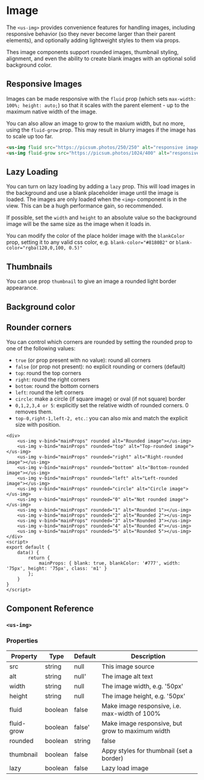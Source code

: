 # Image <Badge type="green" text="extension"/>

The `<us-img>` provides convenience features for handling images, including responsive behavior (so they never become larger than their parent elements), and optionally adding lightweight styles to them via props.

Thes image components support rounded images, thumbnail styling, alignment, and even the ability to create blank images with an optional solid background color.

## Responsive Images

Images can be made responsive with the `fluid` prop (which sets `max-width: 100%; height: auto;`) so that it scales with the parent element - up to the maximum native width of the image.

<div class="mt-5 mus-5">
    <us-img fluid :src="getRandomUrl(1024, 400)" alt="responsive image"/>
</div>

You can also allow an image to grow to the maxium width, but no more, using the `fluid-grow` prop. This may result in blurry images if the image has to scale up too far.

<div class="mt-5 mus-5">
    <us-img fluid-grow :src="getRandomUrl(1024, 400)" alt="responsive image"/>
</div>

```html
<us-img fluid src="https://picsum.photos/250/250" alt="responsive image"/>
<us-img fluid-grow src="https://picsum.photos/1024/400" alt="responsive image"/>
```

## Lazy Loading

You can turn on lazy loading by adding a `lazy` prop. This will load images in the background and use a blank placeholder image until the image is loaded. The images
are only loaded when the `<img>` component is in the view. This can be a hugh performance gain, so recommended.

If possible, set the `width` and `height` to an absolute value so the background image will be the same size as the image when it loads in.

You can modify the color of the place holder image with the `blankColor` prop, setting it to any valid css color, e.g. `blank-color="#8180B2"` or `blank-color="rgba(120,0,100, 0.5)"`

<us-img lazy fluid :src="getRandomUrl(5000, 800)" blank-color="#8180B2" width="5000px" height="800px" alt="responsive image"/>

## Thumbnails

You can use prop `thumbnail` to give an image a rounded light border appearance.

<div class="mt-5 mus-5">
    <us-container fluid class="p-4 bg-dark">
        <us-row>
            <us-col>
                <us-img thumbnail fluid :src="getRandomUrl(250, 250)" alt="Image 1"></us-img>
            </us-col>
        <us-col>
            <us-img thumbnail fluid :src="getRandomUrl(250, 250)" alt="Image 2"></us-img>
        </us-col>
        <us-col>
            <us-img thumbnail fluid :src="getRandomUrl(250, 250)" alt="Image 3"></us-img>
        </us-col>
    </us-row>
</us-container>
</div>

## Background color

 <us-img blankColor='#777' class="m1" rounded alt="Rounded image"></us-img>

## Rounder corners

You can control which corners are rounded by setting the rounded prop to one of the following values:

* `true` (or prop present with no value): round all corners
* `false` (or prop not present): no explicit rounding or corners (default)
* `top`: round the top corners
* `right`: round the right corners
* `bottom`: round the bottom corners
* `left`: round the left corners
* `circle`: make a circle (if square image) or oval (if not square) border
* `0,1,2,3,4 or 5`: explicitly set the relative width of rounded corners. 0 removes them.
* `top-0,right-1,left-2, etc.`: you can also mix and match the explicit size with position.

<div class="mt-5 mus-5">
    <us-img v-bind="mainProps" class="m-2" :src="getRandomUrl(100, 100)" rounded alt="Rounded image"></us-img>
    <us-img v-bind="mainProps" class="m-2" :src="getRandomUrl(100, 100)" rounded="top" alt="Top-rounded image"></us-img>
    <us-img v-bind="mainProps" class="m-2" :src="getRandomUrl(100, 100)" rounded="right" alt="Right-rounded image"></us-img>
    <us-img v-bind="mainProps" class="m-2" :src="getRandomUrl(100, 100)" rounded="bottom" alt="Bottom-rounded image"></us-img>
    <us-img v-bind="mainProps" class="m-2" :src="getRandomUrl(100, 100)" rounded="left" alt="Left-rounded image"></us-img>
    <us-img v-bind="mainProps" class="m-2" :src="getRandomUrl(100, 100)" rounded="circle" alt="Circle image"></us-img>
    <us-img v-bind="mainProps" class="m-2" :src="getRandomUrl(100, 100)" alt="Not rounded image"></us-img>
    <us-img v-bind="mainProps" class="m-2" :src="getRandomUrl(100, 100)" rounded="1" alt="Rounded 1"></us-img>
    <us-img v-bind="mainProps" class="m-2" :src="getRandomUrl(100, 100)" rounded="2" alt="Rounded 2"></us-img>
    <us-img v-bind="mainProps" class="m-2" :src="getRandomUrl(100, 100)" rounded="3" alt="Rounded 3"></us-img>
    <us-img v-bind="mainProps" class="m-2" :src="getRandomUrl(100, 100)" rounded="4" alt="Rounded 4"></us-img>
    <us-img v-bind="mainProps" class="m-2" :src="getRandomUrl(100, 100)" rounded="5" alt="Rounded 5"></us-img>
</div>

```vue
<div>
    <us-img v-bind="mainProps" rounded alt="Rounded image"></us-img>
    <us-img v-bind="mainProps" rounded="top" alt="Top-rounded image"></us-img>
    <us-img v-bind="mainProps" rounded="right" alt="Right-rounded image"></us-img>
    <us-img v-bind="mainProps" rounded="bottom" alt="Bottom-rounded image"></us-img>
    <us-img v-bind="mainProps" rounded="left" alt="Left-rounded image"></us-img>
    <us-img v-bind="mainProps" rounded="circle" alt="Circle image"></us-img>
    <us-img v-bind="mainProps" rounded="0" alt="Not rounded image"></us-img>
    <us-img v-bind="mainProps" rounded="1" alt="Rounded 1"></us-img>
    <us-img v-bind="mainProps" rounded="2" alt="Rounded 2"></us-img>
    <us-img v-bind="mainProps" rounded="3" alt="Rounded 3"></us-img>
    <us-img v-bind="mainProps" rounded="4" alt="Rounded 4"></us-img>
    <us-img v-bind="mainProps" rounded="5" alt="Rounded 5"></us-img>
</div>
<script>
export default {
    data() {
        return {
            mainProps: { blank: true, blankColor: '#777', width: '75px', height: '75px', class: 'm1' }
        };
    }
}
</script>
```

## Component Reference

### `<us-img>`

### Properties 

| Property | Type  | Default | Description |
| -------- | ----- | ------- | ----------- | 
| src | string | null | This image source |
| alt  | string | null' | The image alt text |
| width | string | null | The image width, e.g. '50px' |
| height | string | null | The image height, e.g. '50px' |
| fluid | boolean | false | Make image responsive, i.e. max-width of 100% |
| fluid-grow | boolean | false' | Make image responsive, but grow to maximum width |
| rounded | boolean|string | false | Set rounded corners |
| thumbnail | boolean | false | Appy styles for thumbnail (set a border) |
| lazy | boolean | false | Lazy load image |


<script>
    
export default {
    data() {
        return {
            mainProps: { blank: true, blankColor: '#777', width: '75px', height: '75px', class: 'm1' }
        };
    },
    methods: {
        getRandomInt(){
            return 1 + Math.floor(Math.random() * 400);            
        },
        getRandomUrl(width, height){
            return `https://picsum.photos/${width}/${height}/?cb=${this.getRandomInt()}`;
        }
    }
}
</script>